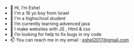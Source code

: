- 👋 Hi, I’m Eshel
- 👦 I'm a 16 yo boy from Israel
- 📖 I'm a highschool student
- 🌱 I’m currently learning advenced java
- 📴 I make websites with JS , Html & css
- 💞️ I’m looking for help to fix bugs in my code
- 📫 You can reach me in my email : eshel2017@gmail.com

